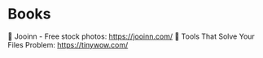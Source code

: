 # Books
🍏  Jooinn - Free stock photos:     https://jooinn.com/
🍊  Tools That Solve Your Files Problem:      https://tinywow.com/
